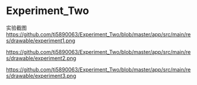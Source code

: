 # Experiment_Two
实验截图
https://github.com/tj5890063/Experiment_Two/blob/master/app/src/main/res/drawable/experiment1.png

https://github.com/tj5890063/Experiment_Two/blob/master/app/src/main/res/drawable/experiment2.png

https://github.com/tj5890063/Experiment_Two/blob/master/app/src/main/res/drawable/experiment3.png

